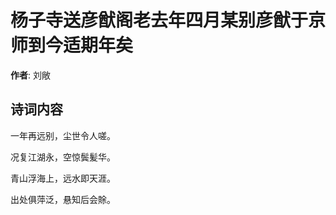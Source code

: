 # 杨子寺送彦猷阁老去年四月某别彦猷于京师到今适期年矣

**作者**: 刘敞

## 诗词内容

一年再远别，尘世令人嗟。

况复江湖永，空惊鬓髪华。

青山浮海上，远水即天涯。

出处俱萍泛，悬知后会賖。

